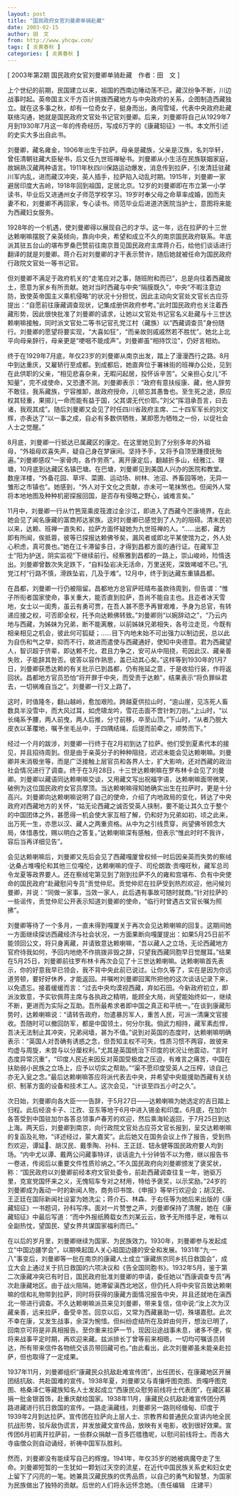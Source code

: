 ```yaml
---
layout: post
title: "国民政府女官刘曼卿单骑赴藏"
date: 2003-02-15
author: 田　文
from: http://www.yhcqw.com/
tags: [ 炎黄春秋 ]
categories: [ 炎黄春秋 ]
---
```



[ 2003年第2期 国民政府女官刘曼卿单骑赴藏　作者：田　文 ]


上个世纪的前期，民国建立以来，祖国的西南边陲动荡不已，藏汉纷争不断，川边战事时起。英帝国主义千方百计挑拨西藏地方与中央政府的关系，企图制造西藏独立。就在这多事之秋，却有一位奇女子，挺身而出，勇闯雪域，代表中央政府赴藏联络沟通，她就是国民政府文官处书记官刘曼卿。后来，刘曼卿将自己从1929年7月到1930年7月这一年的传奇经历，写成6万字的《康藏轺征》一书。本文所引述的史实大多出自此书。


刘曼卿，藏名雍金，1906年出生于拉萨。母亲是藏族，父亲是汉族，名刘华轩，曾任清朝驻藏大臣秘书，后又任九世班禅秘书。刘曼卿从小生活在民族联姻家庭，故娴熟汉藏两种语言。1911年秋四川保路运动爆发，消息传到拉萨，引发清廷驻藏川军内乱，进而藏汉冲突，英人插手，拉萨陷入动乱时期。1915年，刘曼卿一家避居印度大吉岭，1918年回到祖国，定居北京。12岁的刘曼卿即在市立第一小学读书，毕业后又进通州女子师范学校学习。19岁时奉父母之命草率成婚，因而夫妻不和，刘曼卿不再回家，专心读书。师范毕业后进道济医院当护士，意图将来能为西藏妇女服务。


1928年的一个机遇，使刘曼卿得以展现自己的才华。这一年，远在拉萨的十三世达赖喇嘛摆脱了亲英倾向，靠向中央，希望和成立不久的南京国民政府联系。年底派其驻五台山的堪布罗桑巴赞前往南京晋见国民政府主席蒋介石，给他们谈话进行翻译的就是刘曼卿。蒋介石对刘曼卿的才干表示赞许，随后她就被任命为国民政府行政院文官处一等书记官。


但刘曼卿不满足于政府机关的“走笔应对之事，随班附和而已”，总是向往着西藏故土，愿意为家乡有所贡献。她对当时西藏与中央“隔膜既久”，中央“不暇注意边防，致使英帝国主义乘机侵略”的状况十分担忧，因此主动向文官处文官长古应芬提出：“自愿前往康藏调查现状，记集成册供政府参考。”此时国民政府也关注着西藏形势，因此很快批准了刘曼卿的请求，让她以文官处书记官名义赴藏与十三世达赖喇嘛接触，同时派文官处二等书记官孔党江村（藏族）以“西藏调查员”身份随行。刘曼卿的愿望将要实现，“大喜如狂”，“而亲故则戚戚然若不胜忧”。她北上北平向母亲辞行，母亲更是“哽咽不能成声”。刘曼卿虽“相持饮泣”，仍好言相劝。


终于在1929年7月底，年仅23岁的刘曼卿从南京出发，踏上了漫漫西行之路。8月中到达重庆，又雇轿行至成都。到成都后，她直奔位于署袜街的班禅办公处，见到在此供职的父亲，“相见悲喜杂来，无暇问起居，投怀诉辛苦”。父亲担心女儿“不知量”，完不成使命，又恐遭不测。刘曼卿表示：“政府有意扶绥康、藏，他人辞劳不敢往，我系藏族，宁容推卸，故政府授命，儿顿忘其愚鲁也。至生死之途，原应权其轻重，果掷儿一命而能有益于国，父其谓无代价耶。”刘父“挥泪承吾言，曰去诸，我观其成”。随后刘曼卿又会见了时任四川省政府主席、二十四军军长的刘文辉，亦表达了“以一事之成，自必有多数供牺牲，某即愿为牺牲之一份，以促社会人士之觉醒。”


8月底，刘曼卿一行抵达已属藏区的康定。在这里她见到了分别多年的外祖母，“外祖母欢喜失声，疑自己身在梦寐间。坚持予手，又将予自顶至踵摸抚殆遍。”刘曼卿感叹“一家骨肉，各作劳燕”。离开康定后，翻越折多山，经雅江、理塘，10月底到达藏区名镇巴塘。在巴塘，刘曼卿见到美国人兴办的医院和教堂。数座洋楼，“外备花园、草坪、菜圃、运动场、树林、池沼、养畜园等地，无异一雏形之市镇也”。她感到，“外人对于文化之贡献，亦未可一笔抹煞也。但闻外人常将本地地图及种种机密探报回国，是否存有侵略之野心，诚难言矣。”


11月中，刘曼卿一行从竹笆笼乘皮筏渡过金沙江，即进入了西藏今芒康境界，在此她会见了闻名康藏的富商邦达家族。这时刘曼卿已感觉到了人为的阻碍。清末民初以来，达赖、班禅一直失和，拉萨方面怀疑她为九世班禅的人。“……出都，藏方即有所闻，俟抵蓉，彼等已探报达赖佛爷矣，漏风者或即北平某使馆为之，外人处心积虑，真可畏也。”她在江卡滞留多日，才得到昌都方面的通行证。在藏军卫士“阳为护送，阴实监视”下继续前行。经察雅到昌都的一路上，崇山峻岭，险情迭出。刘曼卿曾数次失足跌下，“自料坠岩决无活命，万里送死，深致唏嘘不已。”孔党江村“行路不慎，滑跌坠岩，几及于难”。12月中，终于到达藏东重镇昌都。


在昌都，刘曼卿一行仍被阻留。昌都地方总官萨旺晴布虽款待周到，但告谓：“惟子所衔者国家使命，事关重大，能否直到拉萨，吾尚不能自主也。且迩者冰天雪地，女士以一闺秀，虽云有勇可贾，在吾人甚不愿予再冒艰难，予身为总官，有转递应接之权，可否即全权，托予向达赖佛转致。”刘曼卿则“以婉辞动之”，“乃云内地与西藏，为姊妹为兄弟，断不能离散，以前姊妹兄弟相失，各号泣走觅，今既有相亲相见之机会，彼此何可狐疑；……目下内地未始不可出强力以制边民，总以此为自伤和气之举，抑而不行，故进而遣使与西藏通好，使知中央德意。君为西藏望人，智识超于侪辈，即达赖不允，君且力争之，安可从中阻挠，苟因此汉、藏亲善失败，子能辞其咎否。彼答以容作熟思，盖已动其心矣。”这样等到1930年的1月7日，刘曼卿获悉达赖的有关批示已到昌都，仍有拖延之意，于是收拾行装，作将返回状。昌都地方官员恐怕“将开罪于中央，而受责于达赖”，结果表示“将负罪纵君去，一切祸难自当之”。刘曼卿一行又上路了。


这时，时值隆冬，翻山越岭，愈加艰险。跨越夏供拉山时，“逾山崖，见冻死人畜数具半没雪中，而大风过耳，如虎啸龙吟，雪花击面不啻针刺刀剖。”上山时，“以长绳系予腰，两人前曳，两人后推，分寸前移，卒至山顶。”下山时，“从者乃脱大皮衣以革覆地，嘱予坐毛丛中，于四隅结绳，后提而前牵之，顺势而下。”


经过一个月的跋涉，刘曼卿一行终于在2月初到达了拉萨。他们受到夏素代本的接见，并且招待周到。但是由于亲英分子的种种阻挠，迟迟未能会见达赖喇嘛。刘曼卿并未消极坐等，而是广泛接触上层官员和各界人士，扩大影响，还对西藏的政治社会情况进行了调查。终于在3月28日，十三世达赖喇嘛在罗布林卡会见了刘曼卿。刘曼卿以藏语同达赖喇嘛交谈，又用藏文写出祝福字语，达赖喇嘛面带微笑，破例为这位国民政府女官员摩顶。当达赖喇嘛得知她确实出生在拉萨时，更是十分高兴。刘曼卿向达赖喇嘛说明了自己的使命，介绍了内地政局的变化，转达了中央政府对西藏地方的关怀，“姑无论西藏之诚否受英人挟制，要不能让其久立于整个的中国团体之外，甚愿得一机会使大家互相了解，仍和好为兄弟如初，顷之此来，出万死一生，亦思以汉、藏人之两重资格。从中为之引线贯穿，尚望佛爷顾念大局，体惜愚忱，赐以明白之答复。”达赖喇嘛深有感触，但表示“惟此时时不我许，容后当再详细见告”。


会见达赖喇嘛后，刘曼卿又先后会见了西藏嘎厦曾权倾一时后因亲英而失势的察绒·达桑占堆嘎伦和其他三位嘎伦，达赖喇嘛的侄子、司伦朗敦·贡嘎旺秋，藏军总司令龙夏等政界要人。还在察绒宅第见到了刚到拉萨不久的雍和宫堪布、负有中央使命的国民政府“赴藏慰问专员”贡觉仲尼。贡觉仲尼在拉萨受到热烈欢迎，他问候刘曼卿，并说：“同做一家事，当效一家人，此后遇有事故可随时就商。”针对拉萨的一些谣传，贡觉仲尼公开表示知道刘曼卿的使命，“临行时曾遇古文官长嘱为照拂”。


刘曼卿等待了一个多月，一直未得到嘎厦关于再次会见达赖喇嘛的回复。这期间她一方面继续探访西藏经济与社会状况，一方面果断向嘎厦提出：如果5月25日前不能领回公文，将只身离藏，并请致意达赖喇嘛，“吾以藏人之立场，无论西藏地方官府待我如何，予回内地绝不作挑拨非毁之辞，只望我西藏同胞早日觉醒耳。”结果在5月25日，刘曼卿前往罗布林卡再次会见了十三世达赖喇嘛。达赖喇嘛首先表示，你的好意我早已领会，我不背中央此前已说过。让你久等了，实在是因为你远道劳顿，要好好休养，才能返回。并嘱咐刘曼卿回寓所把他的这次谈话记录下来，以免遗忘。接着缓缓而言：“过去中央均漠视西藏，弃如石田。今新政府初立，即派汝致意，予实钦佩蒋主席与各执政之精明，能顾全大局，尚望能始终如一，继续不断，更进而为实际之互助。吾所最希求者即中国之真正和平统一。”在谈到康藏形势时，达赖喇嘛说：“请转告政府，勿遣暴厉军人，重苦人民，可派一清廉文官接收。吾随时可以撤回防军，都是中国领土，何分尔我。倘武力相持，藏军素彪悍，吾决无法制止其冲突，兄弟阋墙，甚为不值。”说到对英国的态度时，达赖喇嘛明确表示：“英国人对吾确有诱惑之念，但吾知主权不可失，性质习惯不两容，故彼来均虚与周旋，未尝与以分厘权利。”尤其是英国统治下印度的状况让他震动，“言时态度异常沉重”，“印度人民近来因反对英国受极度之压迫，有难言之痛苦，中国在扶助弱小民族之立场上，应予以切实之帮助。”“渠不愿印度受英人之压榨，谅自己亦无入瓮之念。”最后达赖喇嘛答应将派代表去中央，并希望中央能援助西藏有关纺织、制革方面的设备和技术工人。这次会见，“计谈至四五小时之久”。


次日始，刘曼卿向各大臣一一告辞，于5月27日——达赖喇嘛为她选定的吉日踏上归程。此后经浪卡子、江孜、亚东等地于6月中进入锡金和印度。6月底，在加尔各答受到中国驻加尔各答总领事卢春芳的欢迎，然后乘海轮返回，于7月25日到达上海。两天后，刘曼卿到南京，向行政院文官处古应芬文官长报到，呈交达赖喇嘛的复函及礼物，“详述经过，蒙大嘉奖”。此后她又在国务会议上作了报告，受到热烈欢迎，谭延、胡汉民、戴季陶、孙科、王正廷、钮永健等国民政府要人均到场。“内中尤以谭、戴两公问藏事特详，谈话逾九十分钟皆不以为倦，继以报告书一卷进，传阅后以重要文件性质珍纳之。”不久国民政府向刘曼卿颁发了褒奖状，称：“国民政府以刘曼卿前经本府文官处委令，前赴西藏调查往复一年，驰驱万里，克宣党国怀来之义，无愧轺车专对之材用，特给予褒奖，以示奖励。”24岁的刘曼卿成为轰动一时的新闻人物，商务印书馆、《申报》等举行欢迎会；胡汉民、王正廷在国际新闻社设宴为她洗尘；蒋介石、林森、于右任等为她后来出版的《康藏轺征》一书题词，孙科写序。面对一片赞誉之声，刘曼卿保持了清醒，她在《康藏轺征》中最后写道：“而中外报纸腾载女杰刘某云云，致予无所措手足，唯有以全副热忱，望国民、望女界共谋国家福利而已。”


在以后的岁月里，刘曼卿继续为国家、为民族效力。1930年，刘曼卿参与发起成立“中国边疆学会”，以期唤起国人关心祖国边疆的安全和发展。1931年“九·一八”事变后，刘曼卿等一批在南京的康藏人士成立“康藏旅京同乡抗日救国会”，成立大会上通过关于抗日救国的六项决议和《告全国同胞书》。1932年5月，鉴于第二次康藏冲突已有时日，国民政府批准刘曼卿的申请，委任她以“西康调查专员”再次赴康藏地区。由于战火阻隔，她滞留滇西北地区，但仍托人将中央官员致达赖喇嘛的信和礼物带到拉萨，同时将获得的康藏方面情况报告中央，并且还就地在滇西北一带进行调查。不久达赖喇嘛派员来见刘曼卿，带来复信，信中说:“汝上次为汉藏亲善，远来拉萨，备受辛苦。回京以后，又常为西藏襄助一切，殊堪嘉慰。此次不幸在康，又发生战事，余深为惋惜。但纠纷症结所在及衅由何开，想汝已明了，回南京可将是非真相报告。至你重来拉萨一节，现因沿途战事未息，诸多不便，俟将来战事平定时期，再欢迎来藏。兹派排长丁曾等前来相晤，一切均可嘱该员转达，所有带来信件各物统交该员带回藏可也。”由此看出，此次刘曼卿虽未能亲赴拉萨，但也取得了一定成果。


1937年11月，刘曼卿组织“康藏民众抗敌赴难宣传团”，出任团长，在康藏地区开展团结抗敌、共赴国难的宣传。1938年夏，刘曼卿又与青攘呼图克图、贡嘎呼图克图、格桑泽仁等藏族知名人士发起成立“西康民众慰劳前线将士代表团”，在藏区募捐一批金银首饰，赴重庆献给国家。1938年11月，康藏民众抗敌赴难宣传团分两路进藏进行抗日救国的宣传。一路走滇藏线，刘曼卿另一路则经缅甸、印度于1939年2月到达拉萨。宣传团在拉萨向上层人士、宗教界和普通民众宣讲内地全民抗战形势，驳斥敌伪谎言，并发放藏文宣传品，放映有关电影，收到很好效果。宣传团6月初离开拉萨前，一些群众捐献一百多匹氆氇呢，以慰问前线将士。而各大寺庙僧众则自动诵经，祈祷中国军队胜利。


然而，刘曼卿没有能续写自己的辉煌。1941年，年仅35岁的她被病魔夺走了生命。刘曼卿短暂的一生犹如一颗划过天空的流星，在近代中国民族关系史和妇女史上留下了闪亮的一笔。她兼具汉藏民族的优秀品质，以自己的勇气和智慧，为国家为民族做出了独特的贡献。后世的人们将永远怀念她。（责任编辑　庄建平）


